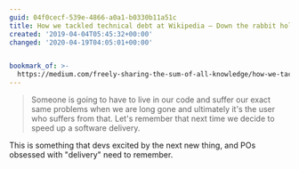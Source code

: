 ```yaml
---
guid: 04f0cecf-539e-4866-a0a1-b0330b11a51c
title: How we tackled technical debt at Wikipedia – Down the rabbit hole – Medium
created: '2019-04-04T05:45:32+00:00'
changed: '2020-04-19T04:05:01+00:00'


bookmark_of: >-
  https://medium.com/freely-sharing-the-sum-of-all-knowledge/how-we-tackled-technical-debt-at-wikipedia-d52030065e2c
---
```


> Someone is going to have to live in our code and suffer our exact same problems when we are long gone and ultimately it's the user who suffers from that. Let's remember that next time we decide to speed up a software delivery.

This is something that devs excited by the next new thing, and POs obsessed with "delivery" need to remember. 

